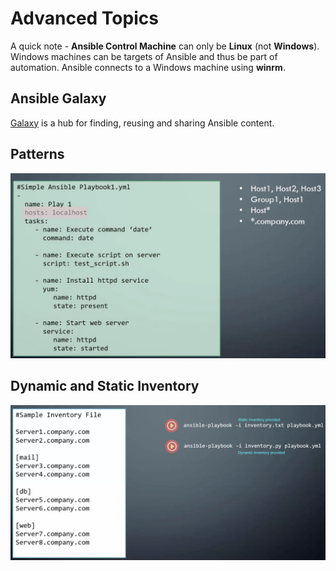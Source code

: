 # Advanced Topics

A quick note - **Ansible Control Machine** can only be **Linux** (not **Windows**). Windows machines can be targets of Ansible and thus be part of automation. Ansible connects to a Windows machine using **winrm**.

## Ansible Galaxy

[Galaxy](https://galaxy.ansible.com) is a hub for finding, reusing and sharing Ansible content.

## Patterns

![Patterns](images/patterns.png)

## Dynamic and Static Inventory

![Dynamic and static inventory](images/static-and-dynamic-inventory.png)